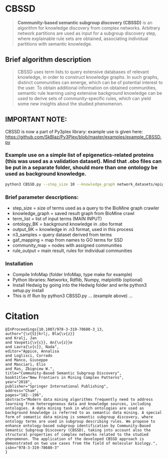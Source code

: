 # CBSSD
> **Community-based semantic subgroup discovery (CBSSD)** is an algorithm for knowledge discovery from
> complex networks. Arbitrary network partitions are used as input for a subgroup discovery step, where explainable rule sets are obtained, associating individual partitions with semantic knowledge.

## Brief algorithm description

> CBSSD uses term lists to query extensive databases of relevant knowledge, in order to construct knowledge graphs.
> In such graphs, distinct communities can emerge, which can be of potential interest to the user. To obtain additional information
> on obtained communities, semantic rule learning using extensive background knowledge can be used to derive sets of community-specific rules, which can yield some new insights about the studied phenomenon.

## IMPORTANT NOTE:
CBSSD is now a part of Py3plex library: example use is given here: https://github.com/SkBlaz/Py3Plex/blob/master/examples/example_CBSSD.py

### Example use on a simple list of epigenetics-related proteins (this was used as a validation dataset). Mind that .obo files can be put in a separate folder, should more than one ontology be used as background knowledge.


```bash
python3 CBSSD.py --step_size 10 --knowledge_graph network_datasets/epigenetics.gpickle --term_list term_lists/epigenetics.list --ontology_BK background_knowledge/goslim_generic.obo --output_BK experimental_evaluation_outputs/epiBK.n3 --n3_samples experimental_evaluation_outputs/epiSam_bmn.n3 --method components --gaf_mapping example_inputs/goa_human.gaf --community_map experimental_evaluation_outputs/partition_epigenetics_bmn_cbssd.txt --rule_output experimental_evaluation_outputs/bmn_epi_rules.json

```

### Brief parameter descriptions:


* step_size = size of terms used as a query to the BioMine graph crawler
* knowledge_graph = saved result graph from BioMine crawl
* term_list = list of input terms (MAIN INPUT)
* ontology_BK = background knowledge in .obo format
* output_BK = knowledge in .n3 format, used in this process
* n3_samples = query dataset derived from terms
* gaf_mapping = map from names to GO terms for SSD
* community_map = nodes with assigned communities
* rule_output = main result, rules for individual communities

### Installation

* Compile InfoMap (folder InfoMap, type make for example)
* Python libraries: Networkx, Rdflib, Numpy, matplotlib (optional)
* Install Hedwig by going into the Hedwig folder and write python3 setup.py install
* This is it! Run by python3 CBSSD.py ... (example above) ...

# Citation

```
@InProceedings{10.1007/978-3-319-78680-3_13,
author="{\v{S}}krlj, Bla{\v{z}}
and Kralj, Jan
and Vavpeti{\v{c}}, An{\v{z}}e
and Lavra{\v{c}}, Nada",
editor="Appice, Annalisa
and Loglisci, Corrado
and Manco, Giuseppe
and Masciari, Elio
and Ras, Zbigniew W.",
title="Community-Based Semantic Subgroup Discovery",
booktitle="New Frontiers in Mining Complex Patterns",
year="2018",
publisher="Springer International Publishing",
address="Cham",
pages="182--196",
abstract="Modern data mining algorithms frequently need to address learning from heterogeneous data and knowledge sources, including ontologies. A data mining task in which ontologies are used as background knowledge is referred to as semantic data mining. A special form of semantic data mining is semantic subgroup discovery, where ontology terms are used in subgroup describing rules. We propose to enhance ontology-based subgroup identification by Community-Based Semantic Subgroup Discovery (CBSSD), taking into account also the structural properties of complex networks related to the studied phenomenon. The application of the developed CBSSD approach is demonstrated on two use cases from the field of molecular biology.",
isbn="978-3-319-78680-3"
}

```
